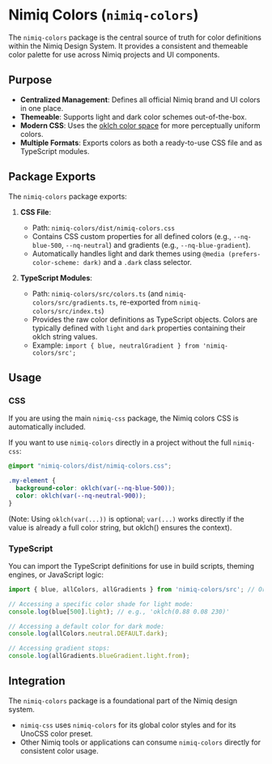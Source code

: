 # Nimiq Colors (`nimiq-colors`)

The `nimiq-colors` package is the central source of truth for color definitions within the Nimiq Design System. It provides a consistent and themeable color palette for use across Nimiq projects and UI components.

## Purpose

- **Centralized Management**: Defines all official Nimiq brand and UI colors in one place.
- **Themeable**: Supports light and dark color schemes out-of-the-box.
- **Modern CSS**: Uses the [oklch color space](https://oklch.com/) for more perceptually uniform colors.
- **Multiple Formats**: Exports colors as both a ready-to-use CSS file and as TypeScript modules.

## Package Exports

The `nimiq-colors` package exports:

1.  **CSS File**:
    -   Path: `nimiq-colors/dist/nimiq-colors.css`
    -   Contains CSS custom properties for all defined colors (e.g., `--nq-blue-500`, `--nq-neutral`) and gradients (e.g., `--nq-blue-gradient`).
    -   Automatically handles light and dark themes using `@media (prefers-color-scheme: dark)` and a `.dark` class selector.

2.  **TypeScript Modules**:
    -   Path: `nimiq-colors/src/colors.ts` (and `nimiq-colors/src/gradients.ts`, re-exported from `nimiq-colors/src/index.ts`)
    -   Provides the raw color definitions as TypeScript objects. Colors are typically defined with `light` and `dark` properties containing their oklch string values.
    -   Example: `import { blue, neutralGradient } from 'nimiq-colors/src';`

## Usage

### CSS

If you are using the main `nimiq-css` package, the Nimiq colors CSS is automatically included.

If you want to use `nimiq-colors` directly in a project without the full `nimiq-css`:

```css
@import "nimiq-colors/dist/nimiq-colors.css";

.my-element {
  background-color: oklch(var(--nq-blue-500));
  color: oklch(var(--nq-neutral-900));
}
```
(Note: Using `oklch(var(...))` is optional; `var(...)` works directly if the value is already a full color string, but oklch() ensures the context).

### TypeScript

You can import the TypeScript definitions for use in build scripts, theming engines, or JavaScript logic:

```typescript
import { blue, allColors, allGradients } from 'nimiq-colors/src'; // Or from 'nimiq-colors' if top-level export is configured for src

// Accessing a specific color shade for light mode:
console.log(blue[500].light); // e.g., 'oklch(0.88 0.08 230)'

// Accessing a default color for dark mode:
console.log(allColors.neutral.DEFAULT.dark);

// Accessing gradient stops:
console.log(allGradients.blueGradient.light.from);
```

## Integration

The `nimiq-colors` package is a foundational part of the Nimiq design system.
-   `nimiq-css` uses `nimiq-colors` for its global color styles and for its UnoCSS color preset.
-   Other Nimiq tools or applications can consume `nimiq-colors` directly for consistent color usage.

